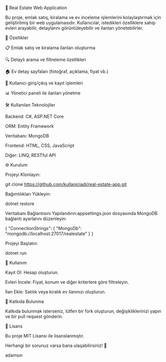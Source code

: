 🏡 Real Estate Web Application

Bu proje, emlak satış, kiralama ve ev inceleme işlemlerini kolaylaştırmak için geliştirilmiş bir web uygulamasıdır. Kullanıcılar, istedikleri özelliklere sahip evleri arayabilir, detaylarını görüntüleyebilir ve ilanları yönetebilirler.

🚀 Özellikler

📋 Emlak satış ve kiralama ilanları oluşturma

🔍 Detaylı arama ve filtreleme özellikleri

🏠 Ev detay sayfaları (fotoğraf, açıklama, fiyat vb.)

👤 Kullanıcı giriş/çıkış ve kayıt işlemleri

📊 Yönetici paneli ile ilanları yönetme

🛠️ Kullanılan Teknolojiler

Backend: C#, ASP.NET Core

ORM: Entity Framework

Veritabanı: MongoDB

Frontend: HTML, CSS, JavaScript

Diğer: LINQ, RESTful API

⚙️ Kurulum

Projeyi Klonlayın:

git clone https://github.com/kullaniciadi/real-estate-app.git

Bağımlılıkları Yükleyin:

dotnet restore

Veritabanı Bağlantısını Yapılandırın:appsettings.json dosyasında MongoDB bağlantı ayarlarını düzenleyin:

{
  "ConnectionStrings": {
    "MongoDb": "mongodb://localhost:27017/realestate"
  }
}

Projeyi Başlatın:

dotnet run

🚩 Kullanım

Kayıt Ol: Hesap oluşturun.

Evleri İncele: Fiyat, konum ve diğer kriterlere göre filtreleyin.

İlan Ekle: Satılık veya kiralık ev ilanınızı oluşturun.

🤝 Katkıda Bulunma

Katkıda bulunmak isterseniz, lütfen bir fork oluşturun, değişikliklerinizi yapın ve bir pull request gönderin.

📜 Lisans

Bu proje MIT Lisansı ile lisanslanmıştır.

Herhangi bir sorunuz varsa bana ulaşabilirsiniz! 🚀

adamsın



